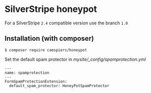 # SilverStripe honeypot

For a SilverStripe `2.4` compatible version use the branch `1.0`

## Installation (with composer)

	$ composer require camspiers/honeypot

Set the default spam protector in *mysite/_config/spamprotection.yml*

	---
	name: spamprotection
	---
	FormSpamProtectionExtension:
	  default_spam_protector: HoneyPotSpamProtector